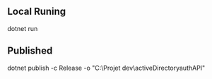 ## Local Runing

dotnet run

## Published

dotnet publish -c Release -o "C:\Projet dev\activeDirectoryauthAPI"